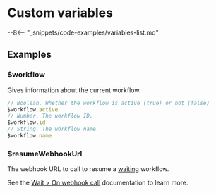 # Custom variables

--8<-- "_snippets/code-examples/variables-list.md"

## Examples


### $workflow

Gives information about the current workflow.

```js
// Boolean. Whether the workflow is active (true) or not (false)
$workflow.active
// Number. The workflow ID.
$workflow.id
// String. The workflow name.
$workflow.name
```

### $resumeWebhookUrl

The webhook URL to call to resume a [waiting](/workflow/integrations/core-nodes/n8n-nodes-base.wait/) workflow.

See the [Wait > On webhook call](/workflow/integrations/core-nodes/n8n-nodes-base.wait/#webhook-call) documentation to learn more.
